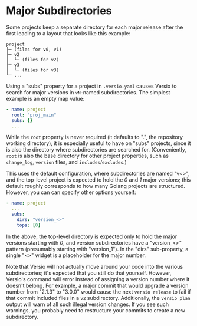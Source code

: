 # Major Subdirectories

Some projects keep a separate directory for each major release after the
first leading to a layout that looks like this example:

```
project
├─ (files for v0, v1)
├─ v2
│  └─ (files for v2)
├─ v3
│  └─ (files for v3)
└─ ...
```

Using a "subs" property for a project in `.versio.yaml` causes Versio to
search for major versions in `vN`-named subdirectories. The simplest
example is an empty map value:

```yaml
- name: project
  root: "proj_main"
  subs: {}
  ...
```

While the `root` property is never required (it defaults to ".", the
repository working directory), it is especially useful to have on "subs"
projects, since it is also the directory where subdirectories are
searched for. (Conveniently, `root` is also the base directory for other
project properties, such as `change_log`, `version` files, and
`includes`/`excludes`.)

This uses the default configuration, where subdirectories are named
"v&lt;&gt;", and the top-level project is expected to hold the *0* and
*1* major versions; this default roughly corresponds to how many Golang
projects are structured. However, you can can specify other options
yourself:

```yaml
- name: project
  ...
  subs:
    dirs: "version_<>"
    tops: [0]
```

In the above, the top-level directory is expected only to hold the major
versions starting with *0*, and version subdirectories have a
"version\_&lt;&gt;" pattern (presumably starting with "version\_1"). In
the "dirs" sub-property, a single "&lt;&gt;" widget is a placeholder for
the major number.

Note that Versio will not actually move around your code into the
various subdirectories; it's expected that you still do that yourself.
However, Versio's command will error instead of assigning a version
number where it doesn't belong. For example, a major commit that would
upgrade a version number from "2.1.3" to "3.0.0" would cause the next
`versio release` to fail if that commit included files in a `v2`
subdirectory. Additionally, the `versio plan` output will warn of all
such illegal version changes. If you see such warnings, you probably
need to restructure your commits to create a new subdirectory.
